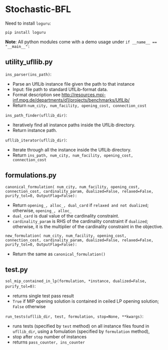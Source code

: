 # Stochastic-BFL

Need to install `loguru`:

```
pip install loguru
```

**Note**: All python modules come with a demo usage under `if __name__ == "__main__":`

## utility_ufllib.py

`ins_parser(ins_path)`:

- Parse an UflLib instance file given the path to that instance
- Input: file path to standard UflLib-format data.
- Format description see http://resources.mpi-inf.mpg.de/departments/d1/projects/benchmarks/UflLib/
- Return `num_city, num_facility, opening_cost, connection_cost`


`ins_path_finder(ufllib_dir)`:

- Iteratively find all instance paths inside the UflLib directory.
- Return instance path.

`ufllib_iterator(ufllib_dir)`:

- Iterate through all the instance inside the UflLib directory.
- Return `ins_path, num_city, num_facility, opening_cost, connection_cost`

## formulations.py

`canonical_formulation(
    num_city,
    num_facility,
    opening_cost,
    connection_cost,
    cardinality_param,
    dualized=False,
    relaxed=False,
    purify_tol=0,
    OutputFlag=False):`

- Return `opening_, alloc_, dual_card` if `relaxed and not dualized`; otherwise, `opening_, alloc_`
- `dual_card` is dual value of the cardinality constraint.
- `cardinality_param` is RHS of the cardinality constraint if `dualized`; otherwise, it is the multiplier of the cardinality constraint in the objective.

`new_formulation(
    num_city,
    num_facility,
    opening_cost,
    connection_cost,
    cardinality_param,
    dualized=False,
    relaxed=False,
    purify_tol=0,
    OutputFlag=False):`

- Return the same as `canonical_formulation()`

## test.py

`sol_mip_contained_in_lp(formulation, *instance, dualized=False, purify_tol=0)`:

- returns single test pass result 
- `True` if MIP opening solution is contained in ceiled LP opening solution; `False` otherwise

`run_tests(ufllib_dir, test, formulation, stop=None, **kwargs)`:

- runs tests (specified by `test` method) on all instance files found in `ufllib_dir`, using a fomulation (specified by `formulation` method), 
- stop after `stop` number of instances
- returns `pass_counter, ins_counter`
